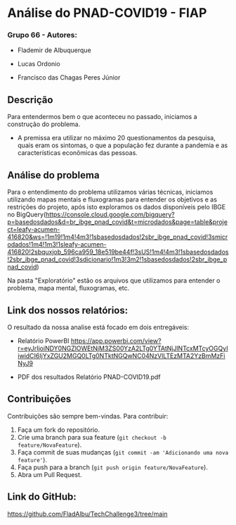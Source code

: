 # Análise do PNAD-COVID19 - FIAP

### Grupo 66 - Autores:

- Flademir de Albuquerque

- Lucas Ordonio

- Francisco das Chagas Peres Júnior


## Descrição
Para entendermos bem o que aconteceu no passado, iniciamos a construção do problema. 
- A premissa era utilizar no máximo 20 questionamentos da pesquisa, quais eram os sintomas, o que a população fez durante a pandemia e as características econômicas das pessoas.

## Análise do problema
Para o entendimento do problema utilizamos várias técnicas, iniciamos utilizando mapas mentais e fluxogramas para entender os objetivos e as restrições do projeto, após isto exploramos os dados disponíveis pelo IBGE no BigQuery(https://console.cloud.google.com/bigquery?p=basedosdados&d=br_ibge_pnad_covid&t=microdados&page=table&project=leafy-acumen-416820&ws=!1m19!1m4!4m3!1sbasedosdados!2sbr_ibge_pnad_covid!3smicrodados!1m4!1m3!1sleafy-acumen-416820!2sbquxjob_596ca959_18e519be44f!3sUS!1m4!4m3!1sbasedosdados!2sbr_ibge_pnad_covid!3sdicionario!1m3!3m2!1sbasedosdados!2sbr_ibge_pnad_covid)

Na pasta "Exploratório" estão os arquivos que utilizamos para entender o problema, mapa mental, fluxogramas, etc.

## Link dos nossos relatórios:
O resultado da nossa analise está focado em dois entregáveis:

- Relatório PowerBI
https://app.powerbi.com/view?r=eyJrIjoiNDY0NGZlOWEtNjM3ZS00YzA2LTg0YTAtNjJlNTcxMTcyOGQyIiwidCI6IjYxZGU2MGQ0LTg0NTktNGQwNC04NzVlLTEzMTA2YzBmMzFiNyJ9

- PDF dos resultados
Relatório PNAD-COVID19.pdf

## Contribuições
Contribuições são sempre bem-vindas. Para contribuir:
1. Faça um fork do repositório.
2. Crie uma branch para sua feature (`git checkout -b feature/NovaFeature`).
3. Faça commit de suas mudanças (`git commit -am 'Adicionando uma nova feature'`).
4. Faça push para a branch (`git push origin feature/NovaFeature`).
5. Abra um Pull Request.

## Link do GitHub:
https://github.com/FladAlbu/TechChallenge3/tree/main
